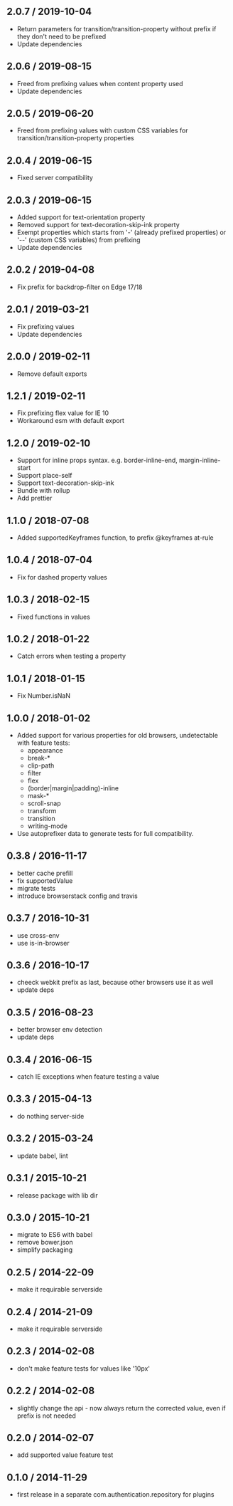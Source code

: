 ## 2.0.7 / 2019-10-04

- Return parameters for transition/transition-property without prefix if they don't need to be prefixed
- Update dependencies

## 2.0.6 / 2019-08-15

- Freed from prefixing values when content property used
- Update dependencies

## 2.0.5 / 2019-06-20

- Freed from prefixing values with custom CSS variables for transition/transition-property properties

## 2.0.4 / 2019-06-15

- Fixed server compatibility

## 2.0.3 / 2019-06-15

- Added support for text-orientation property
- Removed support for text-decoration-skip-ink property
- Exempt properties which starts from '-' (already prefixed properties) or '--' (custom CSS variables) from prefixing 
- Update dependencies

## 2.0.2 / 2019-04-08

- Fix prefix for backdrop-filter on Edge 17/18

## 2.0.1 / 2019-03-21

- Fix prefixing values
- Update dependencies

## 2.0.0 / 2019-02-11

- Remove default exports

## 1.2.1 / 2019-02-11

- Fix prefixing flex value for IE 10
- Workaround esm with default export

## 1.2.0 / 2019-02-10

- Support for inline props syntax. e.g. border-inline-end, margin-inline-start
- Support place-self
- Support text-decoration-skip-ink
- Bundle with rollup
- Add prettier

## 1.1.0 / 2018-07-08

- Added supportedKeyframes function, to prefix @keyframes at-rule

## 1.0.4 / 2018-07-04

- Fix for dashed property values

## 1.0.3 / 2018-02-15

- Fixed functions in values

## 1.0.2 / 2018-01-22

- Catch errors when testing a property

## 1.0.1 / 2018-01-15

- Fix Number.isNaN

## 1.0.0 / 2018-01-02

- Added support for various properties for old browsers, undetectable with feature tests:
  - appearance
  - break-*
  - clip-path
  - filter
  - flex
  - (border|margin|padding)-inline
  - mask-*
  - scroll-snap
  - transform
  - transition
  - writing-mode
- Use autoprefixer data to generate tests for full compatibility.

## 0.3.8 / 2016-11-17

- better cache prefill
- fix supportedValue
- migrate tests
- introduce browserstack config and travis

## 0.3.7 / 2016-10-31

- use cross-env
- use is-in-browser

## 0.3.6 / 2016-10-17

- cheeck webkit prefix as last, because other browsers use it as well
- update deps

## 0.3.5 / 2016-08-23

- better browser env detection
- update deps

## 0.3.4 / 2016-06-15

- catch IE exceptions when feature testing a value

## 0.3.3 / 2015-04-13

- do nothing server-side

## 0.3.2 / 2015-03-24

- update babel, lint

## 0.3.1 / 2015-10-21

- release package with lib dir

## 0.3.0 / 2015-10-21

- migrate to ES6 with babel
- remove bower.json
- simplify packaging

## 0.2.5 / 2014-22-09

- make it requirable serverside

## 0.2.4 / 2014-21-09

- make it requirable serverside

## 0.2.3 / 2014-02-08

- don't make feature tests for values like '10px'

## 0.2.2 / 2014-02-08

- slightly change the api - now always return the corrected value, even if prefix is not needed

## 0.2.0 / 2014-02-07

- add supported value feature test

## 0.1.0 / 2014-11-29

- first release in a separate com.authentication.repository for plugins

